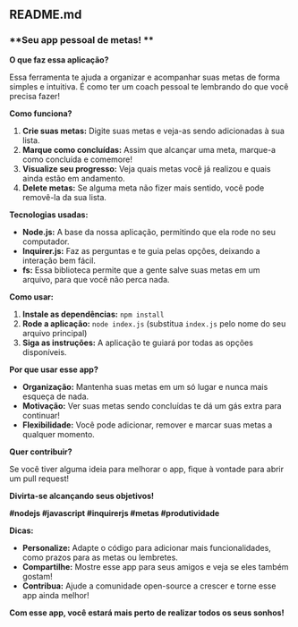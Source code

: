 ## **README.md**

### **Seu app pessoal de metas! **

**O que faz essa aplicação?**

Essa ferramenta te ajuda a organizar e acompanhar suas metas de forma simples e intuitiva. É como ter um coach pessoal te lembrando do que você precisa fazer!

**Como funciona?**

1. **Crie suas metas:** Digite suas metas e veja-as sendo adicionadas à sua lista.
2. **Marque como concluídas:** Assim que alcançar uma meta, marque-a como concluída e comemore!
3. **Visualize seu progresso:** Veja quais metas você já realizou e quais ainda estão em andamento.
4. **Delete metas:** Se alguma meta não fizer mais sentido, você pode removê-la da sua lista.

**Tecnologias usadas:**

* **Node.js:** A base da nossa aplicação, permitindo que ela rode no seu computador.
* **Inquirer.js:** Faz as perguntas e te guia pelas opções, deixando a interação bem fácil.
* **fs:** Essa biblioteca permite que a gente salve suas metas em um arquivo, para que você não perca nada.

**Como usar:**

1. **Instale as dependências:** `npm install`
2. **Rode a aplicação:** `node index.js` (substitua `index.js` pelo nome do seu arquivo principal)
3. **Siga as instruções:** A aplicação te guiará por todas as opções disponíveis.

**Por que usar esse app?**

* **Organização:** Mantenha suas metas em um só lugar e nunca mais esqueça de nada.
* **Motivação:** Ver suas metas sendo concluídas te dá um gás extra para continuar!
* **Flexibilidade:** Você pode adicionar, remover e marcar suas metas a qualquer momento.

**Quer contribuir?**

Se você tiver alguma ideia para melhorar o app, fique à vontade para abrir um pull request! 

**Divirta-se alcançando seus objetivos!**

**#nodejs #javascript #inquirerjs #metas #produtividade** 

**Dicas:**

* **Personalize:** Adapte o código para adicionar mais funcionalidades, como prazos para as metas ou lembretes.
* **Compartilhe:** Mostre esse app para seus amigos e veja se eles também gostam!
* **Contribua:** Ajude a comunidade open-source a crescer e torne esse app ainda melhor!

**Com esse app, você estará mais perto de realizar todos os seus sonhos!**
